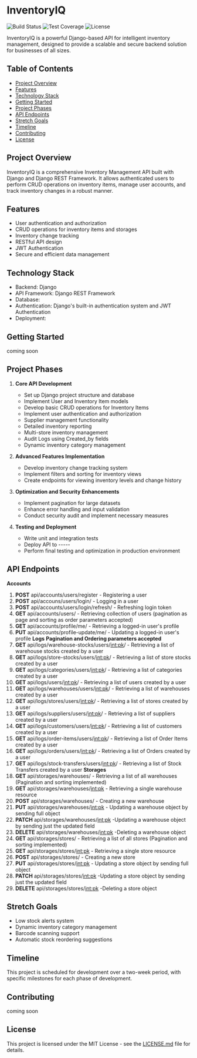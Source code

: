 # InventoryIQ

![Build Status](https://img.shields.io/badge/build-passing-brightgreen)
![Test Coverage](https://img.shields.io/badge/coverage-85%25-yellowgreen)
![License](https://img.shields.io/badge/license-MIT-blue)

InventoryIQ is a powerful Django-based API for intelligent inventory management, designed to provide a scalable and secure backend solution for businesses of all sizes.

## Table of Contents
- [Project Overview](#project-overview)
- [Features](#features)
- [Technology Stack](#technology-stack)
- [Getting Started](#getting-started)
- [Project Phases](#project-phases)
- [API Endpoints](#api-endpoints)
- [Stretch Goals](#stretch-goals)
- [Timeline](#timeline)
- [Contributing](#contributing)
- [License](#license)

## Project Overview

InventoryIQ is a comprehensive Inventory Management API built with Django and Django REST Framework. It allows authenticated users to perform CRUD operations on inventory items, manage user accounts, and track inventory changes in a robust manner.

## Features

- User authentication and authorization
- CRUD operations for inventory items and storages
- Inventory change tracking
- RESTful API design
- JWT Authentication
- Secure and efficient data management

## Technology Stack

- Backend: Django
- API Framework: Django REST Framework
- Database: 
- Authentication: Django's built-in authentication system and JWT Authentication
- Deployment: 

## Getting Started

coming soon
## Project Phases

1. **Core API Development**
   - Set up Django project structure and database
   - Implement User and Inventory Item models
   - Develop basic CRUD operations for Inventory Items
   - Implement user authentication and authorization
   - Supplier management functionality
   - Detailed inventory reporting
   - Multi-store inventory management
   - Audit Logs using Created_by fields 
   - Dynamic inventory category management


2. **Advanced Features Implementation**
   - Develop inventory change tracking system
   - Implement filters and sorting for inventory views
   - Create endpoints for viewing inventory levels and change history

3. **Optimization and Security Enhancements**
   - Implement pagination for large datasets
   - Enhance error handling and input validation
   - Conduct security audit and implement necessary measures

4. **Testing and Deployment**
   - Write unit and integration tests
   - Deploy API to -----
   - Perform final testing and optimization in production environment

## API Endpoints
**Accounts**
   1. **POST** api/accounts/users/register  - Registering a user
   2. **POST** api/accouns/users/login/  - Logging in a user
   3. **POST**    api/accounts/users/login/refresh/  - Refreshing login token
   4. **GET**     api/accounts/users/  - Retrieving collection of users (pagination as page and sorting as order parameters accepted)
   5. **GET**     api/accounts/profile/me/  - Retrieving a logged-in user's profile 
   6. **PUT**     api/accounts/profile-update/me/  - Updating a logged-in user's profile
**Logs** __Pagination and Ordering parameters accepted__
   7. **GET**     api/logs/warehouse-stocks/users/<int:pk>/ - Retrieving a list of warehouse stocks created by a user 
   8. **GET**     api/logs/store-stocks/users/<int:pk>/  - Retrieving a list of store stocks created by a user 
   9. **GET**     api/logs/categories/users/<int:pk>/  - Retrieving a list of categories created by a user 
  10. **GET**     api/logs/users/<int:pk>/  - Retrieving a list of users created by a user 
  11. **GET**     api/logs/warehouses/users/<int:pk>/  - Retrieving a list of warehouses created by a user 
  12. **GET**     api/logs/stores/users/<int:pk>/  - Retrieving a list of stores created by a user
  13. **GET**     api/logs/suppliers/users/<int:pk>/  - Retrieving a list of suppliers created by a user
  14. **GET**     api/logs/customers/users/<int:pk>/  - Retrieving a list of customers created by a user
  15. **GET**     api/logs/order-items/users/<int:pk>/  - Retrieving a list of Order Items created by a user
  16. **GET**     api/logs/orders/users/<int:pk>/  - Retrieving a list of Orders created by a user
  17. **GET**     api/logs/stock-transfers/users/<int:pk>/  - Retrieving a list of Stock Transfers created by a user
**Storages**
  18. **GET**     api/storages/warehouses/  - Retrieving a list of all warehouses (Pagination and sorting implemented)
  19. **GET**     api/storages/warehouses/<int:pk>  - Retrieving a single warehouse resource
  20. **POST**    api/storages/warehouses/  - Creating a new warehouse
  21. **PUT**     api/storages/warehouses/<int:pk>  - Updating a warehouse object by sending full object
  22. **PATCH**   api/storages/warehouses/<int:pk>  -Updating a warehouse object by sending just the updated field
  23. **DELETE**  api/storages/warehouses/<int:pk>  -Deleting a warehouse object
  24. **GET**     api/storages/stores/  - Retrieving a list of all stores (Pagination and sorting implemented)
  25. **GET**     api/storages/stores/<int:pk>  - Retrieving a single store resource
  26. **POST**    api/storages/stores/  - Creating a new store
  27. **PUT**     api/storages/stores/<int:pk>  - Updating a store object by sending full object
  28. **PATCH**   api/storages/stores/<int:pk>  -Updating a store object by sending just the updated field
  29. **DELETE**  api/storages/stores/<int:pk>  -Deleting a store object

## Stretch Goals

- Low stock alerts system 
- Dynamic inventory category management
- Barcode scanning support
- Automatic stock reordering suggestions


## Timeline

This project is scheduled for development over a two-week period, with specific milestones for each phase of development.

## Contributing

coming soon
## License

This project is licensed under the MIT License - see the [LICENSE.md](LICENSE.md) file for details.
